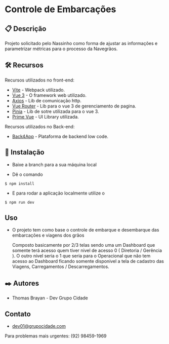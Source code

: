 # Controle de Embarcações



## 📋 Descrição

Projeto solicitado pelo Nassinho como forma de ajustar as informações e parametrizar métricas para o processo da Navegrãos.

## 🛠️ Recursos

Recursos utilizados no front-end:

* [Vite](https://vitejs.dev/guide/) - Webpack utilizado.
* [Vue 3](https://vuejs.org/guide/introduction.html) - O framework web utilizado.
* [Axios](https://axios-http.com/docs/intro) - Lib de comunicação http.
* [Vue Router](https://router.vuejs.org/guide/) - Lib para o vue 3 de gerenciamento de pagina.
* [Pinia](https://pinia.vuejs.org/core-concepts/) - Lib de sotre utilizada para o vue 3.
* [Prime Vue](https://primevue.org/introduction/) - UI Library utilizada.

Recursos utilizados no Back-end:

* [Back4App](https://www.back4app.com/) - Plataforma de backend low code.

## 🔧 Instalação

- Baixe a branch para a sua máquina local

- Dê o comando 
```
$ npm install
```

- E para rodar a aplicação localmente utilize o 
```
$ npm run dev
```

## Uso

- O projeto tem como base o controle de embarque e desembarque das embarcações e viagens dos grãos

    Composto basicamente por 2/3 telas sendo uma um Dashboard que somente terá acesso quem tiver nivel de acesso 0 ( Diretoria / Gerência ). O outro nível seria o 1 que seria para o Operacional que não tem acesso ao Dashboard ficando somente disponivel a tela de cadastro
    das Viagens, Carregamentos / Descarregamentos.

## ✒️ Autores

- Thomas Brayan - Dev Grupo Cidade


## Contato

- dev01@grupocidade.com

Para problemas mais urgentes:
    (92) 98459-1969
